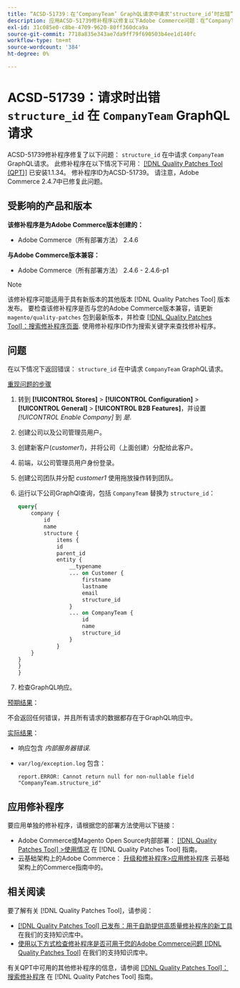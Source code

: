 ```yaml
---
title: “ACSD-51739：在‘CompanyTeam’ GraphQL请求中请求‘structure_id’时出错”
description: 应用ACSD-51739修补程序以修复以下Adobe Commerce问题：在“CompanyTeam”GraphQL请求中请求“structure_id”时返回错误。
exl-id: 31c085e0-c8be-4709-9620-80ff360dca9a
source-git-commit: 7718a835e343ae7da9ff79f690503b4ee1d140fc
workflow-type: tm+mt
source-wordcount: '384'
ht-degree: 0%

---
```


# ACSD-51739：请求时出错 `structure_id` 在 `CompanyTeam` GraphQL请求

ACSD-51739修补程序修复了以下问题： `structure_id` 在中请求 `CompanyTeam` GraphQL请求。 此修补程序在以下情况下可用： [[!DNL Quality Patches Tool (QPT)]](/help/announcements/adobe-commerce-announcements/magento-quality-patches-released-new-tool-to-self-serve-quality-patches.md) 已安装1.1.34。 修补程序ID为ACSD-51739。 请注意，Adobe Commerce 2.4.7中已修复此问题。

## 受影响的产品和版本

**该修补程序是为Adobe Commerce版本创建的：**

* Adobe Commerce（所有部署方法） 2.4.6

**与Adobe Commerce版本兼容：**

* Adobe Commerce（所有部署方法） 2.4.6 - 2.4.6-p1

>[!NOTE]
>
>该修补程序可能适用于具有新版本的其他版本 [!DNL Quality Patches Tool] 版本发布。 要检查该修补程序是否与您的Adobe Commerce版本兼容，请更新 `magento/quality-patches` 包到最新版本，并检查 [[!DNL Quality Patches Tool]：搜索修补程序页面](https://experienceleague.adobe.com/tools/commerce-quality-patches/index.html). 使用修补程序ID作为搜索关键字来查找修补程序。

## 问题

在以下情况下返回错误： `structure_id` 在中请求 `CompanyTeam` GraphQL请求。

<u>重现问题的步骤</u>

1. 转到 **[!UICONTROL Stores]** > **[!UICONTROL Configuration]** > **[!UICONTROL General]** > **[!UICONTROL B2B Features]**，并设置 *[!UICONTROL Enable Company]* 到 *是*.
1. 创建公司以及公司管理员用户。
1. 创建新客户(*customer1*)，并将公司（上面创建）分配给此客户。
1. 前端，以公司管理员用户身份登录。
1. 创建公司团队并分配 *customer1* 使用拖放操作转到团队。
1. 运行以下公司GraphQl查询，包括 `CompanyTeam` 替换为 `structure_id`：

   ```GraphQL
   query{
       company {
           id
           name
           structure {
               items {
               id
               parent_id
               entity {
                   __typename
                   ... on Customer {
                       firstname
                       lastname
                       email
                       structure_id
                   }
                   ... on CompanyTeam {
                       id
                       name
                       structure_id
                   }
               }
       }
   }
   }
   }
   ```

1. 检查GraphQL响应。

<u>预期结果</u>：

不会返回任何错误，并且所有请求的数据都存在于GraphQL响应中。

<u>实际结果</u>：

* 响应包含 *内部服务器错误*.
* `var/log/exception.log` 包含：

  ```
  report.ERROR: Cannot return null for non-nullable field "CompanyTeam.structure_id"
  ```

## 应用修补程序

要应用单独的修补程序，请根据您的部署方法使用以下链接：

* Adobe Commerce或Magento Open Source内部部署： [[!DNL Quality Patches Tool] >使用情况](https://experienceleague.adobe.com/docs/commerce-operations/tools/quality-patches-tool/usage.html) 在 [!DNL Quality Patches Tool] 指南。
* 云基础架构上的Adobe Commerce： [升级和修补程序>应用修补程序](https://experienceleague.adobe.com/docs/commerce-cloud-service/user-guide/develop/upgrade/apply-patches.html) 云基础架构上的Commerce指南中的。

## 相关阅读

要了解有关 [!DNL Quality Patches Tool]，请参阅：

* [[!DNL Quality Patches Tool] 已发布：用于自助提供高质量修补程序的新工具](/help/announcements/adobe-commerce-announcements/magento-quality-patches-released-new-tool-to-self-serve-quality-patches.md) 在我们的支持知识库中。
* [使用以下方式检查修补程序是否可用于您的Adobe Commerce问题 [!DNL Quality Patches Tool]](/help/support-tools/patches-available-in-qpt-tool/check-patch-for-magento-issue-with-magento-quality-patches.md) 在我们的支持知识库中。

有关QPT中可用的其他修补程序的信息，请参阅 [[!DNL Quality Patches Tool]：搜索修补程序](https://experienceleague.adobe.com/tools/commerce-quality-patches/index.html) 在 [!DNL Quality Patches Tool] 指南。
